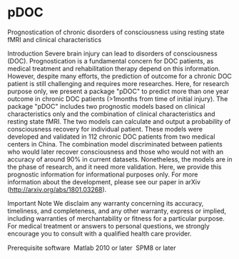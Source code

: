 # pDOC
Prognostication of chronic disorders of consciousness using resting state fMRI and clinical characteristics

Introduction
Severe brain injury can lead to disorders of consciousness (DOC). Prognostication is a fundamental concern for DOC patients, as medical treatment and rehabilitation therapy depend on this information. However, despite many efforts, the prediction of outcome for a chronic DOC patient is still challenging and requires more researches. Here, for research purpose only, we present a package "pDOC" to predict more than one year outcome in chronic DOC patients (>1months from time of initial injury). The package "pDOC" includes two prognostic models based on clinical characteristics only and the combination of clinical characteristics and resting state fMRI. The two models can calculate and output a probability of consciousness recovery for individual patient. These models were developed and validated in 112 chronic DOC patients from two medical centers in China. The combination model discriminated between patients who would later recover consciousness and those who would not with an accuracy of around 90% in current datasets. Nonetheless, the models are in the phase of research, and it need more validation. Here, we provide this prognostic information for informational purposes only. For more information about the development, please see our paper in arXiv (http://arxiv.org/abs/1801.03268).

Important Note
We disclaim any warranty concerning its accuracy, timeliness, and completeness, and any other warranty, express or implied, including warranties of merchantability or fitness for a particular purpose. For medical treatment or answers to personal questions, we strongly encourage you to consult with a qualified health care provider. 


Prerequisite software
	Matlab 2010 or later
	SPM8 or later
